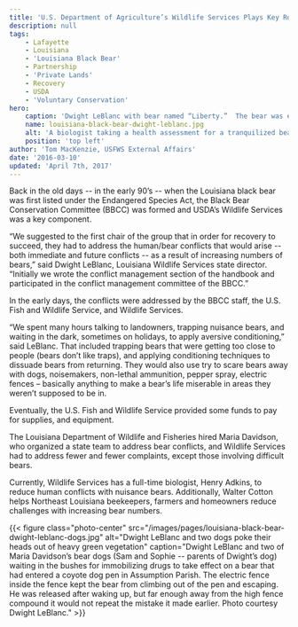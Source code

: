 ```yaml
---
title: 'U.S. Department of Agriculture’s Wildlife Services Plays Key Role in Louisiana Black Bear Recovery'
description: null
tags:
    - Lafayette
    - Louisiana
    - 'Louisiana Black Bear'
    - Partnership
    - 'Private Lands'
    - Recovery
    - USDA
    - 'Voluntary Conservation'
hero:
    caption: 'Dwight LeBlanc with bear named “Liberty.”  The bear was eating watermelons and corn and overturning beehives near Woodville, Wilkinson County, MS. Photo courtesy of Dwight LeBlanc.'
    name: louisiana-black-bear-dwight-leblanc.jpg
    alt: 'A biologist taking a health assessment for a tranquilized bear'
    position: 'top left'
author: 'Tom MacKenzie, USFWS External Affairs'
date: '2016-03-10'
updated: 'April 7th, 2017'
---
```


Back in the old days -- in the early 90’s -- when the Louisiana black bear was first listed under the Endangered Species Act, the Black Bear Conservation Committee (BBCC) was formed and USDA’s Wildlife Services was a key component.

“We suggested to the first chair of the group that in order for recovery to succeed, they had to address the human/bear conflicts that would arise -- both immediate and future conflicts -- as a result of increasing numbers of bears,” said Dwight LeBlanc, Louisiana Wildlife Services state director.  “Initially we wrote the conflict management section of the handbook and participated in the conflict management committee of the BBCC.”

In the early days, the conflicts were addressed by the BBCC staff, the U.S. Fish and Wildlife Service, and Wildlife Services.

“We spent many hours talking to landowners, trapping nuisance bears, and waiting in the dark, sometimes on holidays, to apply aversive conditioning,” said LeBlanc.  That included trapping bears that were getting too close to people (bears don’t like traps), and applying conditioning techniques to dissuade bears from returning.  They would also use try to scare bears away with dogs, noisemakers, non-lethal ammunition, pepper spray, electric fences – basically anything to make a bear’s life miserable in areas they weren’t supposed to be in.

Eventually, the U.S. Fish and Wildlife Service provided some funds to pay for supplies, and equipment.

The Louisiana Department of Wildlife and Fisheries hired Maria Davidson, who organized a state team to address bear conflicts, and Wildlife Services had to address fewer and fewer complaints, except those involving difficult bears.

Currently, Wildlife Services has a full-time biologist, Henry Adkins, to reduce human conflicts with nuisance bears.  Additionally, Walter Cotton helps Northeast Louisiana beekeepers, farmers and homeowners reduce challenges with increasing bear numbers.

{{< figure class="photo-center" src="/images/pages/louisiana-black-bear-dwight-leblanc-dogs.jpg" alt="Dwight LeBlanc and two dogs poke their heads out of heavy green vegetation" caption="Dwight LeBlanc and two of Maria Davidson’s bear dogs (Sam and Sophie -- parents of Dwight’s dog) waiting in the bushes for immobilizing drugs to take effect on a bear that had entered a coyote dog pen in Assumption Parish.  The electric fence inside the fence kept the bear from climbing out of the pen and escaping.  He was released after waking up, but far enough away from the high fence compound it would not repeat the mistake it made earlier. Photo courtesy Dwight LeBlanc." >}}
